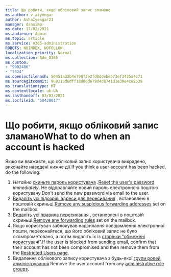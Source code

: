 ```yaml
---
title: Що робити, якщо обліковий запис зламано
ms.author: v-aiyengar
author: AshaIyengar21
manager: dansimp
ms.date: 17/02/2021
ms.audience: Admin
ms.topic: article
ms.service: o365-administration
ROBOTS: NOINDEX, NOFOLLOW
localization_priority: Normal
ms.collection: Adm_O365
ms.custom:
- "9002486"
- "7524"
ms.openlocfilehash: 50451a32b4e798f3e2fd8ddebe573ef3435a4c71
ms.sourcegitcommit: 969219d6dff18d86d679d4d8741d1e39e4ce9539
ms.translationtype: MT
ms.contentlocale: uk-UA
ms.lasthandoff: 03/03/2021
ms.locfileid: "50428017"
---
```

# <a name="what-to-do-when-an-account-is-hacked"></a><span data-ttu-id="13744-102">Що робити, якщо обліковий запис зламано</span><span class="sxs-lookup"><span data-stu-id="13744-102">What to do when an account is hacked</span></span>

<span data-ttu-id="13744-103">Якщо ви вважаєте, що обліковий запис користувача викрадено, виконайте наведені нижче дії.</span><span class="sxs-lookup"><span data-stu-id="13744-103">If you think a user account has been hacked, do the following:</span></span>

1. <span data-ttu-id="13744-104">*Негайно* [скиньте пароль користувача](https://go.microsoft.com/fwlink/?linkid=2103704) .</span><span class="sxs-lookup"><span data-stu-id="13744-104">[Reset the user's password](https://go.microsoft.com/fwlink/?linkid=2103704) *immediately*.</span></span> <span data-ttu-id="13744-105">Не відправляйте новий пароль електронною поштою користувачу.</span><span class="sxs-lookup"><span data-stu-id="13744-105">Don't send the new password via email to the user.</span></span>
1. <span data-ttu-id="13744-106">[Видаліть усі підозрілі адреси для пересилання](https://go.microsoft.com/fwlink/?linkid=2103705) , встановлені в поштовій скриньці.</span><span class="sxs-lookup"><span data-stu-id="13744-106">[Remove any suspicious forwarding addresses](https://go.microsoft.com/fwlink/?linkid=2103705) set on the mailbox.</span></span>
1. <span data-ttu-id="13744-107">[Видаліть усі правила пересилання](https://go.microsoft.com/fwlink/?linkid=2103706) , встановлені в поштовій скриньці.</span><span class="sxs-lookup"><span data-stu-id="13744-107">[Remove any forwarding rules](https://go.microsoft.com/fwlink/?linkid=2103706) set on the mailbox.</span></span>
1. <span data-ttu-id="13744-108">Якщо користувач заблокував надсилання повідомлення електронної пошти, переконайтеся, що його обліковий запис не було скомпрометовано, а потім видаліть їх із [сторінки "обмежені користувачі](https://go.microsoft.com/fwlink/?linkid=2103706)".</span><span class="sxs-lookup"><span data-stu-id="13744-108">If the user is blocked from sending email, confirm that their account has not been compromised and then remove them from the [Restricted Users page](https://go.microsoft.com/fwlink/?linkid=2103706).</span></span>
1. <span data-ttu-id="13744-109">Видалення облікового запису користувача з будь-якої [групи ролей адміністрування](https://go.microsoft.com/fwlink/?linkid=2092294).</span><span class="sxs-lookup"><span data-stu-id="13744-109">Remove the user account from any [administrative role groups](https://go.microsoft.com/fwlink/?linkid=2092294).</span></span>
